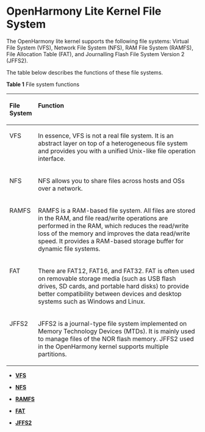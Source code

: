 # OpenHarmony Lite Kernel File System<a name="EN-US_TOPIC_0000001051611726"></a>

The OpenHarmony lite kernel supports the following file systems: Virtual File System \(VFS\), Network File System \(NFS\), RAM File System \(RAMFS\), File Allocation Table \(FAT\), and Journalling Flash File System Version 2 \(JFFS2\).

The table below describes the functions of these file systems.

**Table  1**  File system functions

<a name="table6330194819415"></a>
<table><thead align="left"><tr id="row6331184864111"><th class="cellrowborder" valign="top" width="11.559999999999999%" id="mcps1.2.3.1.1"><p id="p17644161411438"><a name="p17644161411438"></a><a name="p17644161411438"></a>File System</p>
</th>
<th class="cellrowborder" valign="top" width="88.44%" id="mcps1.2.3.1.2"><p id="p116441414184312"><a name="p116441414184312"></a><a name="p116441414184312"></a>Function</p>
</th>
</tr>
</thead>
<tbody><tr id="row371213562318"><td class="cellrowborder" valign="top" width="11.559999999999999%" headers="mcps1.2.3.1.1 "><p id="p37130569316"><a name="p37130569316"></a><a name="p37130569316"></a>VFS</p>
</td>
<td class="cellrowborder" valign="top" width="88.44%" headers="mcps1.2.3.1.2 "><p id="p1771335615316"><a name="p1771335615316"></a><a name="p1771335615316"></a>In essence, VFS is not a real file system. It is an abstract layer on top of a heterogeneous file system and provides you with a unified Unix-like file operation interface.</p>
</td>
</tr>
<tr id="row189255844219"><td class="cellrowborder" valign="top" width="11.559999999999999%" headers="mcps1.2.3.1.1 "><p id="p1564481494319"><a name="p1564481494319"></a><a name="p1564481494319"></a>NFS</p>
</td>
<td class="cellrowborder" valign="top" width="88.44%" headers="mcps1.2.3.1.2 "><p id="p764561414434"><a name="p764561414434"></a><a name="p764561414434"></a>NFS allows you to share files across hosts and OSs over a network.</p>
</td>
</tr>
<tr id="row17332194820411"><td class="cellrowborder" valign="top" width="11.559999999999999%" headers="mcps1.2.3.1.1 "><p id="p2064561415435"><a name="p2064561415435"></a><a name="p2064561415435"></a>RAMFS</p>
</td>
<td class="cellrowborder" valign="top" width="88.44%" headers="mcps1.2.3.1.2 "><p id="p12646614204320"><a name="p12646614204320"></a><a name="p12646614204320"></a>RAMFS is a RAM-based file system. All files are stored in the RAM, and file read/write operations are performed in the RAM, which reduces the read/write loss of the memory and improves the data read/write speed. It provides a RAM-based storage buffer for dynamic file systems.</p>
</td>
</tr>
<tr id="row16332174894116"><td class="cellrowborder" valign="top" width="11.559999999999999%" headers="mcps1.2.3.1.1 "><p id="p1864571410433"><a name="p1864571410433"></a><a name="p1864571410433"></a>FAT</p>
</td>
<td class="cellrowborder" valign="top" width="88.44%" headers="mcps1.2.3.1.2 "><p id="p364511141434"><a name="p364511141434"></a><a name="p364511141434"></a>There are FAT12, FAT16, and FAT32. FAT is often used on removable storage media (such as USB flash drives, SD cards, and portable hard disks) to provide better compatibility between devices and desktop systems such as Windows and Linux.</p>
</td>
</tr>
<tr id="row1880218157414"><td class="cellrowborder" valign="top" width="11.559999999999999%" headers="mcps1.2.3.1.1 "><p id="p19645814144312"><a name="p19645814144312"></a><a name="p19645814144312"></a>JFFS2</p>
</td>
<td class="cellrowborder" valign="top" width="88.44%" headers="mcps1.2.3.1.2 "><p id="p8645161454314"><a name="p8645161454314"></a><a name="p8645161454314"></a>JFFS2 is a journal-type file system implemented on Memory Technology Devices (MTDs). It is mainly used to manage files of the NOR flash memory. JFFS2 used in the <span id="text181481059803"><a name="text181481059803"></a><a name="text181481059803"></a>OpenHarmony</span> kernel supports multiple partitions.</p>
</td>
</tr>
</tbody>
</table>

-   **[VFS](vfs.md)**  

-   **[NFS](nfs.md)**  

-   **[RAMFS](ramfs.md)**  

-   **[FAT](fat.md)**  

-   **[JFFS2](jffs2.md)**  


